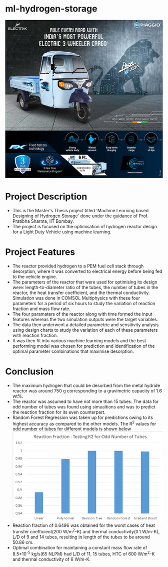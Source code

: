 # ml-hydrogen-storage
![Light Duty Vehicle example](https://github.com/pratikk0501/ml-hydrogen-storage/blob/main/images/piaggio-ape-extra-cargo-loader_orig.jpg)
# Project Description
* This is the Master's Thesis project titled 'Machine Learning based Designing of Hydrogen Storage' done under the guidance of Prof. Pratibha Sharma, IIT Bombay.
* The project is focused on the optimisation of hydrogen reactor design for a Light Duty Vehicle using machine learning.
# Project Features
* The reactor provided hydrogen to a PEM fuel cell stack through desorption, where it was converted to electrical energy before being fed to the vehicle engine.
* The parameters of the reactor that were used for optimising its design were: length-to-diameter ratio of the tubes, the number of tubes in the reactor, the heat transfer coefficient, and the thermal conductivity. Simulation was done in COMSOL Multiphysics with these four parameters for a period of six hours to study the variation of reaction fraction and mass flow rate.
* The four paramaters of the reactor along with time formed the input features whereas the two simulation outputs were the target variables.
* The data then underwent a detailed parametric and sensitivity analysis using design charts to study the variation of each of these parameters with reaction fraction.
* It was then fit into various machine learning models and the best performing model was chosen for prediction and identification of the optimal parameter combinations that maximise desorption.
# Conclusion
* The maximum hydrogen that could be desorbed from the metal hydride reactor was around 750 g corresponding to a gravimetric capacity of 1.6 wt%.
* The reactor was assumed to have not more than 15 tubes. The data for odd number of tubes was found using simualtions and was to predict the reaction fraction for its even counterpart.
* Random Forest Regression was taken up for predictions owing to its highest accuracy as compared to the other models. The R<sup>2</sup> values for odd number of tubes for different models is shown below
![Testing R^2 for Reaction Fraction for Odd Tubes](https://github.com/pratikk0501/ml-hydrogen-storage/blob/main/images/Reaction_Fraction_R2_Odd_Tubes.png)
* Reaction fraction of 0.6496 was obtained for the worst cases of heat transfer coefficient(200 W/m<sup>2</sup>-K) and thermal conductivity(0.1 W/m-K), L/D of 9 and 14 tubes, resulting in length of the tubes to be around 50.86 cm.
* Optimal combination for maintaining a constant mass flow rate of 8.5*10<sup>-5</sup> kg/s(65 NLPM) had L/D of 11, 15 tubes, HTC of 600 W/m<sup>2</sup>-K and thermal conductivity of 6 W/m-K.
